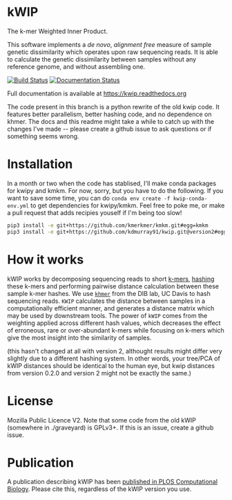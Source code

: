 kWIP
====

The k-mer Weighted Inner Product.

This software implements a *de novo*, *alignment free* measure of sample
genetic dissimilarity which operates upon raw sequencing reads. It is able to
calculate the genetic dissimilarity between samples without any reference
genome, and without assembling one.

[![Build Status](https://travis-ci.org/kdmurray91/kWIP.svg?branch=version2)](https://travis-ci.org/kdmurray91/kWIP)
[![Documentation Status](https://readthedocs.org/projects/kwip/badge/?version=latest)](https://kwip.readthedocs.org)

Full documentation is available at https://kwip.readthedocs.org

The code present in this branch is a python rewrite of the old kwip code. It
features better parallelism, better hashing code, and no dependence on khmer.
The docs and this readme might take a while to catch up with the changes I've
made -- please create a github issue to ask questions or if something seems
wrong.


Installation
============

In a month or two when the code has stablised, I'll make conda packages for
kwipy and kmkm. For now, sorry, but you have to do the following. If you want
to save some time, you can do `conda env create -f kwip-conda-env.yml` to get
dependencies for kwipy/kmkm. Feel free to poke me, or make a pull request that
adds recipies youself if I'm being too slow!


```bash
pip3 install -e git+https://github.com/kmerkmer/kmkm.git#egg=kmkm
pip3 install -e git+https://github.com/kdmurray91/kwip.git@version2#egg=kwipy
```


How it works
============

kWIP works by decomposing sequencing reads to short
[k-mers](https://en.wikipedia.org/wiki/K-mer),
[hashing](https://en.wikipedia.org/wiki/Hash_function) these k-mers and
performing pairwise distance calculation between these sample k-mer hashes. We
use [`khmer`](https://github.com/dib-lab/khmer) from the DIB lab, UC Davis to
hash sequencing reads. `KWIP` calculates the distance between samples in a
computationally efficient manner, and generates a distance matrix which may be
used by downstream tools. The power of `kWIP` comes from the weighting applied
across different hash values, which decreases the effect of erroneous, rare or
over-abundant k-mers while focusing on k-mers which give the most insight into
the similarity of samples.


(this hasn't changed at all with version 2, althought results might differ very
slightly due to a different hashing system. In other words, your tree/PCA of
kWIP distances should be identical to the human eye, but kwip distances from
version 0.2.0 and version 2 might not be exactly the same.)


License
=======

Mozilla Public Licence V2. Note that some code from the old kWIP (somewhere in
./graveyard) is GPLv3+. If this is an issue, create a github issue.

Publication
===========

A publication describing kWIP has been [published in PLOS Computational
Biology](https://journals.plos.org/ploscompbiol/article?id=10.1371/journal.pcbi.1005727).
Please cite this, regardless of the kWIP version you use.

